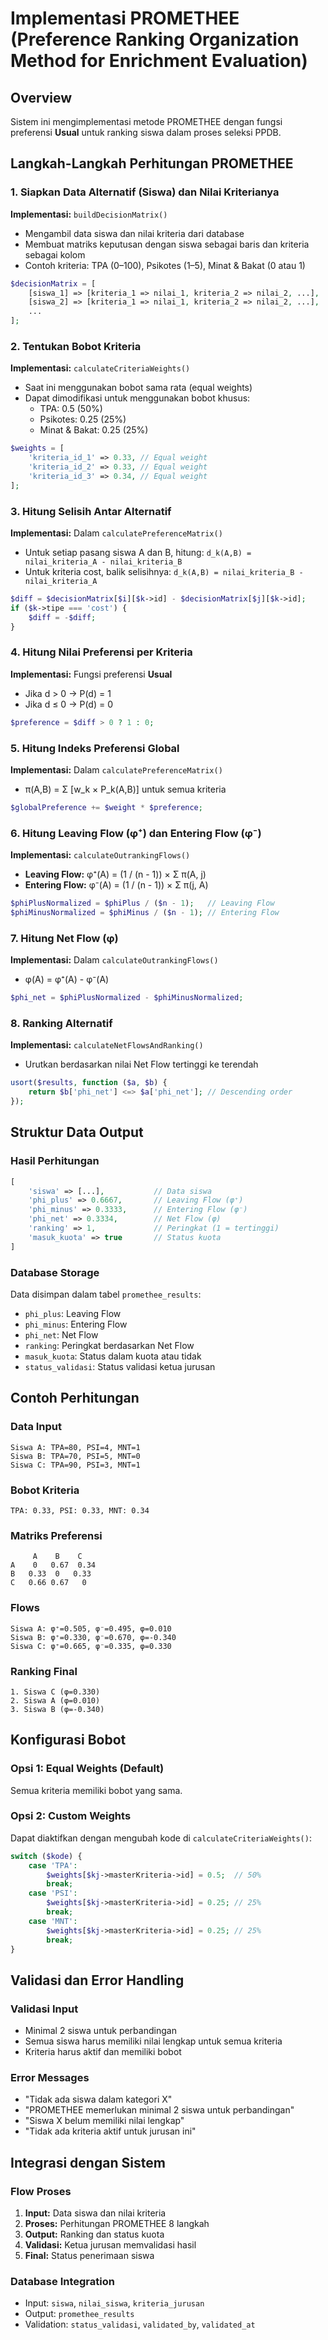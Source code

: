 # Implementasi PROMETHEE (Preference Ranking Organization Method for Enrichment Evaluation)

## Overview
Sistem ini mengimplementasi metode PROMETHEE dengan fungsi preferensi **Usual** untuk ranking siswa dalam proses seleksi PPDB.

## Langkah-Langkah Perhitungan PROMETHEE

### 1. Siapkan Data Alternatif (Siswa) dan Nilai Kriterianya
**Implementasi:** `buildDecisionMatrix()`
- Mengambil data siswa dan nilai kriteria dari database
- Membuat matriks keputusan dengan siswa sebagai baris dan kriteria sebagai kolom
- Contoh kriteria: TPA (0–100), Psikotes (1–5), Minat & Bakat (0 atau 1)

```php
$decisionMatrix = [
    [siswa_1] => [kriteria_1 => nilai_1, kriteria_2 => nilai_2, ...],
    [siswa_2] => [kriteria_1 => nilai_1, kriteria_2 => nilai_2, ...],
    ...
];
```

### 2. Tentukan Bobot Kriteria
**Implementasi:** `calculateCriteriaWeights()`
- Saat ini menggunakan bobot sama rata (equal weights)
- Dapat dimodifikasi untuk menggunakan bobot khusus:
  - TPA: 0.5 (50%)
  - Psikotes: 0.25 (25%)
  - Minat & Bakat: 0.25 (25%)

```php
$weights = [
    'kriteria_id_1' => 0.33, // Equal weight
    'kriteria_id_2' => 0.33, // Equal weight
    'kriteria_id_3' => 0.34, // Equal weight
];
```

### 3. Hitung Selisih Antar Alternatif
**Implementasi:** Dalam `calculatePreferenceMatrix()`
- Untuk setiap pasang siswa A dan B, hitung: `d_k(A,B) = nilai_kriteria_A - nilai_kriteria_B`
- Untuk kriteria cost, balik selisihnya: `d_k(A,B) = nilai_kriteria_B - nilai_kriteria_A`

```php
$diff = $decisionMatrix[$i][$k->id] - $decisionMatrix[$j][$k->id];
if ($k->tipe === 'cost') {
    $diff = -$diff;
}
```

### 4. Hitung Nilai Preferensi per Kriteria
**Implementasi:** Fungsi preferensi **Usual**
- Jika d > 0 → P(d) = 1
- Jika d ≤ 0 → P(d) = 0

```php
$preference = $diff > 0 ? 1 : 0;
```

### 5. Hitung Indeks Preferensi Global
**Implementasi:** Dalam `calculatePreferenceMatrix()`
- π(A,B) = Σ [w_k × P_k(A,B)] untuk semua kriteria

```php
$globalPreference += $weight * $preference;
```

### 6. Hitung Leaving Flow (φ⁺) dan Entering Flow (φ⁻)
**Implementasi:** `calculateOutrankingFlows()`
- **Leaving Flow:** φ⁺(A) = (1 / (n - 1)) × Σ π(A, j)
- **Entering Flow:** φ⁻(A) = (1 / (n - 1)) × Σ π(j, A)

```php
$phiPlusNormalized = $phiPlus / ($n - 1);   // Leaving Flow
$phiMinusNormalized = $phiMinus / ($n - 1); // Entering Flow
```

### 7. Hitung Net Flow (φ)
**Implementasi:** Dalam `calculateOutrankingFlows()`
- φ(A) = φ⁺(A) - φ⁻(A)

```php
$phi_net = $phiPlusNormalized - $phiMinusNormalized;
```

### 8. Ranking Alternatif
**Implementasi:** `calculateNetFlowsAndRanking()`
- Urutkan berdasarkan nilai Net Flow tertinggi ke terendah

```php
usort($results, function ($a, $b) {
    return $b['phi_net'] <=> $a['phi_net']; // Descending order
});
```

## Struktur Data Output

### Hasil Perhitungan
```php
[
    'siswa' => [...],           // Data siswa
    'phi_plus' => 0.6667,       // Leaving Flow (φ⁺)
    'phi_minus' => 0.3333,      // Entering Flow (φ⁻)
    'phi_net' => 0.3334,        // Net Flow (φ)
    'ranking' => 1,             // Peringkat (1 = tertinggi)
    'masuk_kuota' => true       // Status kuota
]
```

### Database Storage
Data disimpan dalam tabel `promethee_results`:
- `phi_plus`: Leaving Flow
- `phi_minus`: Entering Flow  
- `phi_net`: Net Flow
- `ranking`: Peringkat berdasarkan Net Flow
- `masuk_kuota`: Status dalam kuota atau tidak
- `status_validasi`: Status validasi ketua jurusan

## Contoh Perhitungan

### Data Input
```
Siswa A: TPA=80, PSI=4, MNT=1
Siswa B: TPA=70, PSI=5, MNT=0
Siswa C: TPA=90, PSI=3, MNT=1
```

### Bobot Kriteria
```
TPA: 0.33, PSI: 0.33, MNT: 0.34
```

### Matriks Preferensi
```
     A    B    C
A    0   0.67  0.34
B   0.33  0   0.33
C   0.66 0.67   0
```

### Flows
```
Siswa A: φ⁺=0.505, φ⁻=0.495, φ=0.010
Siswa B: φ⁺=0.330, φ⁻=0.670, φ=-0.340
Siswa C: φ⁺=0.665, φ⁻=0.335, φ=0.330
```

### Ranking Final
```
1. Siswa C (φ=0.330)
2. Siswa A (φ=0.010)
3. Siswa B (φ=-0.340)
```

## Konfigurasi Bobot

### Opsi 1: Equal Weights (Default)
Semua kriteria memiliki bobot yang sama.

### Opsi 2: Custom Weights
Dapat diaktifkan dengan mengubah kode di `calculateCriteriaWeights()`:

```php
switch ($kode) {
    case 'TPA':
        $weights[$kj->masterKriteria->id] = 0.5;  // 50%
        break;
    case 'PSI':
        $weights[$kj->masterKriteria->id] = 0.25; // 25%
        break;
    case 'MNT':
        $weights[$kj->masterKriteria->id] = 0.25; // 25%
        break;
}
```

## Validasi dan Error Handling

### Validasi Input
- Minimal 2 siswa untuk perbandingan
- Semua siswa harus memiliki nilai lengkap untuk semua kriteria
- Kriteria harus aktif dan memiliki bobot

### Error Messages
- "Tidak ada siswa dalam kategori X"
- "PROMETHEE memerlukan minimal 2 siswa untuk perbandingan"
- "Siswa X belum memiliki nilai lengkap"
- "Tidak ada kriteria aktif untuk jurusan ini"

## Integrasi dengan Sistem

### Flow Proses
1. **Input:** Data siswa dan nilai kriteria
2. **Proses:** Perhitungan PROMETHEE 8 langkah
3. **Output:** Ranking dan status kuota
4. **Validasi:** Ketua jurusan memvalidasi hasil
5. **Final:** Status penerimaan siswa

### Database Integration
- Input: `siswa`, `nilai_siswa`, `kriteria_jurusan`
- Output: `promethee_results`
- Validation: `status_validasi`, `validated_by`, `validated_at`

